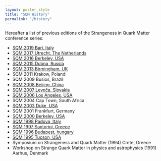 ```yaml
---
layout: poster_style
title: "SQM History"
permalink: "/history"
---
```


Hereafter a list of previous editions of the Strangeness in Quark Matter conference series:

* [SQM 2019 Bari, Italy](https://indico.cern.ch/event/755366)
* [SQM 2017 Utrecht, The Netherlands](https://indico.cern.ch/event/576735/)
* [SQM 2016 Berkeley, USA](https://indico.cern.ch/event/403913)
* [SQM 2015 Dubna, Russia](https://indico.cern.ch/event/336281/)
* [SQM 2013 Birmingham, UK](http://www.ep.ph.bham.ac.uk/SQM2013/Home.html)
* SQM 2011 Krakow, Poland
* SQM 2009 Busios, Brazil
* [SQM 2008 Beijing, China](https://inspirehep.net/literature/880516)
* [SQM 2007 Levoča, Slovakia](http://www.saske.sk/SQM2007/index.php)
* [SQM 2006 Los Angeles, USA](http://home.physics.ucla.edu/calendar/conferences/sqm2006/index.htm)
* SQM 2004 Cap Town, South Africa
* [SQM 2003 Duke, USA](https://physics.duke.edu/SQM2003/)
* SQM 2001 Frankfurt, Germany
* [SQM 2000 Berkeley, USA](http://www-rnc.lbl.gov/S2000/)
* [SQM 1998 Padova, Italy](https://inspirehep.net/literature/500222)
* [SQM 1997 Santorini, Greece](https://inspirehep.net/literature/460055)
* [SQM 1996 Budapest, hungary](https://inspirehep.net/conferences/969760)
* [SQM 1995 Tucson, USA](https://inspirehep.net/conferences/969257)
* Symposium on Strangeness and Quark Matter (1994) Crete, Greece
* Workshop on Strange Quark Matter in physics and astrophysics (1991) Aarhus, Denmark
